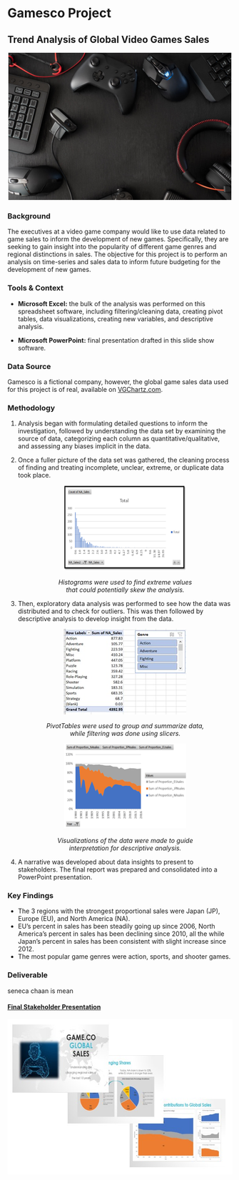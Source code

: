 # Gamesco Project
## Trend Analysis of Global Video Games Sales
<p align="center">
  <img width="500" height="330" src="Images/videogames.jpg"/>
</p>

### Background
The executives at a video game company would like to use data related to game sales to inform the development of new games. Specifically, they are seeking to gain insight into the popularity of different game genres and regional distinctions in sales. The objective for this project is to perform an analysis on time-series and sales data to inform future budgeting for the development of new games. 

### Tools & Context
- **Microsoft Excel:** the bulk of the analysis was performed on this spreadsheet software, including filtering/cleaning data, creating pivot tables, data visualizations, creating new variables, and descriptive analysis. 

- **Microsoft PowerPoint:**  final presentation drafted in this slide show software. 

### Data Source
Gamesco is a fictional company, however, the global game sales data used for this project is of real, available on [VGChartz.com](https://www.vgchartz.com/gamedb/).

### Methodology
1. Analysis began with formulating detailed questions to inform the investigation, followed by understanding the data set by examining the source of data, categorizing each column as quantitative/qualitative, and assessing any biases implicit in the data. 

2. Once a fuller picture of the data set was gathered, the cleaning process of finding and treating incomplete, unclear, extreme, or duplicate data took place.

    <p align="center">
      <img width="275" height="192" src="Images/histogram.png"/>
    </p>
    <p align="center">
      <em>Histograms were used to find extreme values<br>that could potentially skew the analysis.</em>
    </p>
    
3. Then, exploratory data analysis was performed to see how the data was distributed and to check for outliers. This was then followed by descriptive analysis to develop insight from the data. 

    <p align="center">
      <img width="275" height="192" src="Images/slicers.jpg"/>
    </p>
    <p align="center">
      <em>PivotTables were used to group and summarize data,<br>while filtering was done using slicers.</em>
    </p>
    <p align="center">
      <img width="275" height="192" src="Images/areachart.png"/>
    </p>
    <p align="center">
      <em>Visualizations of the data were made to guide<br>interpretation for descriptive analysis.</em>
    </p>
    
4.  A narrative was developed about data insights to present to stakeholders. The final report was prepared and consolidated into a PowerPoint presentation.

### Key Findings
- The 3 regions with the strongest proportional sales were Japan (JP), Europe (EU), and North America (NA).
- EU’s percent in sales has been steadily going up since 2006, North America’s percent in sales has been declining since 2010, all the while Japan’s percent in sales has been consistent with slight increase since 2012.
- The most popular game genres were action, sports, and shooter games. 

### Deliverable

seneca chaan is mean

#### [Final Stakeholder Presentation](https://drive.google.com/file/d/1o_6Km6w59hyS-gmy7FzcsOWjvWDH4FlL/view?usp=sharing)

<p align="center">
  <img width="635" height="348" src="Images/presentation.jpg"/>
</p>
